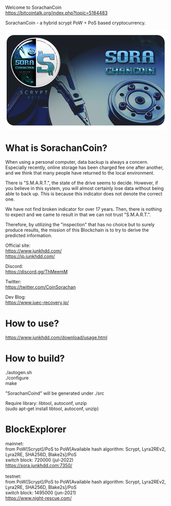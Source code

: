 
Welcome to SorachanCoin  
https://bitcointalk.org/index.php?topic=5184483

SorachanCoin - a hybrid scrypt PoW + PoS based cryptocurrency.

![SorachanCoin](https://raw.githubusercontent.com/FromHDDtoSSD/SorachanCoin-qt/master/src/qt/res/images/splash2.png)

What is SorachanCoin?
===========================

When using a personal computer, data backup is always a concern. Especially recently, online storage has been charged fee one after another, and we think that many people have returned to the local environment.  
  
There is "S.M.A.R.T.", the state of the drive seems to decide. However, if you believe in this system, you will almost certainly lose data without being able to back up. This is because this indicator does not denote the correct one.  
  
We have not find broken indicator for over 17 years. Then, there is nothing to expect and we came to result in that we can not trust "S.M.A.R.T.".  
  
Therefore, by utilizing the "inspection" that has no choice but to surely produce results, the mission of this Blockchain is to try to derive the predicted information.  
  
Official site:  
https://www.junkhdd.com/  
https://jp.junkhdd.com/

Discord:  
https://discord.gg/ThMeemM

Twitter:  
https://twitter.com/CoinSorachan

Dev Blog:  
https://www.iuec-recovery.jp/

How to use?
===========================

https://www.junkhdd.com/download/usage.html

How to build?
===========================

./autogen.sh  
./configure  
make  
  
"SorachanCoind" will be generated under ./src  
  
Require library: libtool, autoconf, unzip  
(sudo apt-get install libtool, autoconf, unzip)

BlockExplorer
===========================

mainnet:<br>
from PoW[Scrypt]/PoS to PoW[Available hash algorithm: Scrypt, Lyra2REv2, Lyra2RE, SHA256D, Blake2s]/PoS<br>
switch block: 720000 (jul-2022)<br>
https://sora.junkhdd.com:7350/<br>
<br>
testnet:<br>
from PoW[Scrypt]/PoS to PoW[Available hash algorithm: Scrypt, Lyra2REv2, Lyra2RE, SHA256D, Blake2s]/PoS<br>
switch block: 1495000 (jun-2021)<br>
https://www.night-rescue.com/<br>
